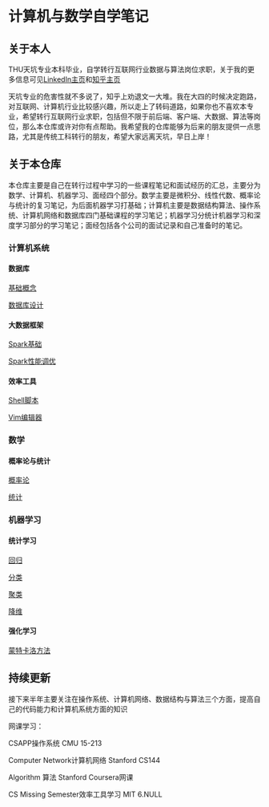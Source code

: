 # 计算机与数学自学笔记

## 关于本人

THU天坑专业本科毕业，自学转行互联网行业数据与算法岗位求职，关于我的更多信息可见[LinkedIn主页](https://www.linkedin.com/in/jingxiangzhang/)和[知乎主页](https://www.zhihu.com/people/zhangjx831)

天坑专业的危害性就不多说了，知乎上劝退文一大堆。我在大四的时候决定跑路，对互联网、计算机行业比较感兴趣，所以走上了转码道路，如果你也不喜欢本专业，希望转行互联网行业求职，包括但不限于前后端、客户端、大数据、算法等岗位，那么本仓库或许对你有点帮助。我希望我的仓库能够为后来的朋友提供一点思路，尤其是传统工科转行的朋友，希望大家远离天坑，早日上岸！

## 关于本仓库

本仓库主要是自己在转行过程中学习的一些课程笔记和面试经历的汇总，主要分为数学、计算机、机器学习、面经四个部分。数学主要是微积分、线性代数、概率论与统计的复习笔记，为后面机器学习打基础；计算机主要是数据结构算法、操作系统、计算机网络和数据库四门基础课程的学习笔记；机器学习分统计机器学习和深度学习部分的学习笔记；面经包括各个公司的面试记录和自己准备时的笔记。

### 计算机系统

#### 数据库

[基础概念](https://github.com/zhangjx831/Notes/blob/master/%E8%AE%A1%E7%AE%97%E6%9C%BA/%E6%95%B0%E6%8D%AE%E5%BA%93/%E5%9F%BA%E7%A1%80%E6%A6%82%E5%BF%B5.md)

[数据库设计](https://github.com/zhangjx831/Notes/blob/master/%E8%AE%A1%E7%AE%97%E6%9C%BA/%E6%95%B0%E6%8D%AE%E5%BA%93/%E6%95%B0%E6%8D%AE%E5%BA%93%E8%AE%BE%E8%AE%A1.md)

#### 大数据框架

[Spark基础](https://github.com/zhangjx831/Notes/blob/master/%E8%AE%A1%E7%AE%97%E6%9C%BA/%E5%A4%A7%E6%95%B0%E6%8D%AE%E6%A1%86%E6%9E%B6/Spark%E5%9F%BA%E7%A1%80.md)

[Spark性能调优](https://github.com/zhangjx831/Notes/blob/master/%E8%AE%A1%E7%AE%97%E6%9C%BA/%E5%A4%A7%E6%95%B0%E6%8D%AE%E6%A1%86%E6%9E%B6/Spark%E6%80%A7%E8%83%BD%E8%B0%83%E4%BC%98.md)

#### 效率工具

[Shell脚本](https://github.com/zhangjx831/Notes/blob/master/%E8%AE%A1%E7%AE%97%E6%9C%BA/%E6%95%88%E7%8E%87%E5%B7%A5%E5%85%B7/Shell%E8%84%9A%E6%9C%AC.md)

[Vim编辑器](https://github.com/zhangjx831/Notes/blob/master/%E8%AE%A1%E7%AE%97%E6%9C%BA/%E6%95%88%E7%8E%87%E5%B7%A5%E5%85%B7/Vim%E7%BC%96%E8%BE%91%E5%99%A8.md)

### 数学

#### 概率论与统计

[概率论](https://github.com/zhangjx831/Notes/blob/master/%E6%95%B0%E5%AD%A6/%E6%A6%82%E7%8E%87%E8%AE%BA%E4%B8%8E%E7%BB%9F%E8%AE%A1/%E6%A6%82%E7%8E%87%E8%AE%BA.md)

[统计](https://github.com/zhangjx831/Notes/blob/master/%E6%95%B0%E5%AD%A6/%E6%A6%82%E7%8E%87%E8%AE%BA%E4%B8%8E%E7%BB%9F%E8%AE%A1/%E7%BB%9F%E8%AE%A1.md)

### 机器学习

#### 统计学习

[回归](https://github.com/zhangjx831/Notes/blob/master/%E6%9C%BA%E5%99%A8%E5%AD%A6%E4%B9%A0/%E7%BB%9F%E8%AE%A1%E5%AD%A6%E4%B9%A0/%E5%9B%9E%E5%BD%92.md)

[分类](https://github.com/zhangjx831/Notes/blob/master/%E6%9C%BA%E5%99%A8%E5%AD%A6%E4%B9%A0/%E7%BB%9F%E8%AE%A1%E5%AD%A6%E4%B9%A0/%E5%88%86%E7%B1%BB.md)

[聚类](https://github.com/zhangjx831/Notes/blob/master/%E6%9C%BA%E5%99%A8%E5%AD%A6%E4%B9%A0/%E7%BB%9F%E8%AE%A1%E5%AD%A6%E4%B9%A0/%E8%81%9A%E7%B1%BB.md)

[降维](https://github.com/zhangjx831/Notes/blob/master/%E6%9C%BA%E5%99%A8%E5%AD%A6%E4%B9%A0/%E7%BB%9F%E8%AE%A1%E5%AD%A6%E4%B9%A0/%E9%99%8D%E7%BB%B4.md)

#### 强化学习

[蒙特卡洛方法](https://github.com/zhangjx831/Notes/blob/master/%E6%9C%BA%E5%99%A8%E5%AD%A6%E4%B9%A0/%E5%BC%BA%E5%8C%96%E5%AD%A6%E4%B9%A0/%E8%92%99%E7%89%B9%E5%8D%A1%E6%B4%9B%E6%96%B9%E6%B3%95.md)

## 持续更新

接下来半年主要关注在操作系统、计算机网络、数据结构与算法三个方面，提高自己的代码能力和计算机系统方面的知识

网课学习：

CSAPP操作系统  CMU 15-213

Computer Network计算机网络  Stanford CS144

Algorithm 算法 Stanford Coursera网课

CS Missing Semester效率工具学习  MIT 6.NULL